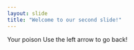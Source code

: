 ```yaml
---
layout: slide
title: "Welcome to our second slide!"
---
```

Your poison
Use the left arrow to go back!
